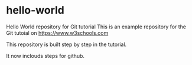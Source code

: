 # hello-world
Hello World repository for Git tutorial
This is an example repository for the Git tutoial on https://www.w3schools.com

This repository is built step by step in the tutorial.

It now inclouds steps for github.
